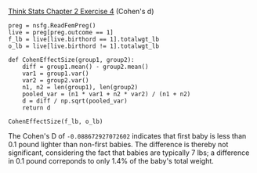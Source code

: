 [Think Stats Chapter 2 Exercise 4](http://greenteapress.com/thinkstats2/html/thinkstats2003.html#toc24) (Cohen's d)

```
preg = nsfg.ReadFemPreg()
live = preg[preg.outcome == 1]
f_lb = live[live.birthord == 1].totalwgt_lb
o_lb = live[live.birthord != 1].totalwgt_lb

def CohenEffectSize(group1, group2):
    diff = group1.mean() - group2.mean()
    var1 = group1.var()
    var2 = group2.var()
    n1, n2 = len(group1), len(group2)
    pooled_var = (n1 * var1 + n2 * var2) / (n1 + n2)
    d = diff / np.sqrt(pooled_var)
    return d

CohenEffectSize(f_lb, o_lb)
```
The Cohen's D of `-0.088672927072602` indicates that first baby is less than 0.1 pound lighter than non-first babies. The difference is thereby not significant, considering the fact that babies are typically 7 lbs; a difference in 0.1 pound correponds to only 1.4% of the baby's total weight.
